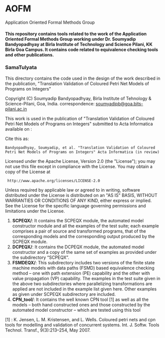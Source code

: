# AOFM
Application Oriented Formal Methods Group

#### This repository contains tools related to the work of the Application Oriented Formal Methods Group working under Dr. Soumyadip Bandyopadhyay at Birla Institute of Technology and Science Pilani, KK Birla Goa Campus. It contains code related to equivalence checking tools and other publications. 

### SamaTulyata

This directory contains the code used in the design of the work described in the publication, "Translation Validation of Coloured Petri Net Models of Programs on Integers"

Copyright (C) Soumyadip Bandyopadhyay, Birla Institute of Tehnology & Science-Pilani, Goa, India.
correspondence: soumyadipb@goa.bits-pilani.ac.in

This work is used in the publication of "Translation Validation of Coloured Petri Net Models of Programs on Integers" submitted to Acta Informatica
available on : <website>
  
Cite this as:
```
Bandyopadhyay, Soumyadip, et al. "Translation Validation of Coloured Petri Net Models of Programs on Integers" Acta Informatica (in review)
```
Licensed under the Apache License, Version 2.0 (the "License"); you may not use this file except 
in compliance with the License. You may obtain a copy of the License at

     http://www.apache.org/licenses/LICENSE-2.0

Unless required by applicable law or agreed to in writing, software distributed under the License 
is distributed on an "AS IS" BASIS, WITHOUT WARRANTIES OR CONDITIONS OF ANY KIND, either express or 
implied. See the License for the specific language governing permissions and limitations under the 
License.

1. **SCPEQX/**: It contains the SCPEQX module, the automated
model constructor module and all the examples of the test suite; each
example comprises a pair of source and transformed programs, that of
the corresponding models and the corresponding output produced by the
SCPEQX module.
2. **DCPEQX/**: It contains the DCPEQX module, the automated
model constructor and a copy of the same set of examples as provided
under the subdirectory “SCPEQX”.
3. **FSMDEQX/**: This subdirectory includes two versions of the
finite state machine models with data paths (FSMD) based equivalence
checking method – one with path extension (PE) capability and the other
with value propagation (VP) capability. The examples in the test suite
given in the above two subdirectories where parallelizing transformations
are applied are not included in the example list given here. Other examples
as given under SCPEQX subdirectory are included.
4. **CPN_tool/**: It contains the well known CPN tool [1] as well as all the models
– both hand constructed ones and those constructed by the automated
model constructor – which are tested using this tool

[1] : K. Jensen, L. M. Kristensen, and L. Wells. Coloured petri nets and cpn tools for modelling
and validation of concurrent systems. Int. J. Softw. Tools Technol. Transf., 9(3):213–254, May
2007.
